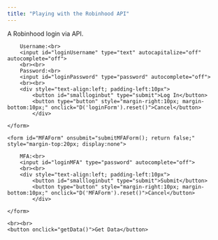 ```yaml
---
title: "Playing with the Robinhood API"
---
```


A Robinhood login via API.


<div>
	<form id="loginForm" onsubmit="submitLoginForm(); return false;">	
				
		Username:<br>
		<input id="loginUsername" type="text" autocapitalize="off" autocomplete="off">
		<br><br>
		Password:<br>
		<input id="loginPassword" type="password" autocomplete="off">		
		<br><br>
		<div style="text-align:left; padding-left:10px">
			<button id="smallloginbut" type="submit">Log In</button>
			<button type="button" style="margin-right:10px; margin-bottom:10px;" onclick="D('loginForm').reset()">Cancel</button>
    		</div>
    
	</form> 
	
	<form id="MFAForm" onsubmit="submitMFAForm(); return false;" style="margin-top:20px; display:none">	
				
		MFA:<br>
		<input id="loginMFA" type="password" autocomplete="off">		
		<br><br>
		<div style="text-align:left; padding-left:10px">
			<button id="smallloginbut" type="submit">Submit</button>
			<button type="button" style="margin-right:10px; margin-bottom:10px;" onclick="D('MFAForm').reset()">Cancel</button>
    		</div>
    
	</form> 
	
	<br><br>
	<button onclick="getData()">Get Data</button>

</div>

<script>/////////////////////////////////////////////////////////

var currentID;
var form = {};
var authData = {};
var authHeader = {};
	
function generate_device_token() {
    let rands = [];
    for (let i = 0; i < 16; i++) {
        r = Math.random();
        rand = 4294967296.0 * r;
        rands.push((Math.round(rand) >> ((3 & i) << 3)) & 255);
    }

    let hexa = [];
    for (let i = 0; i < 256; i++) {	
	let myhex = (i + 256).toString(16).substring(1);
  //let myhex = (i).toString(16);
        hexa.push(myhex);
    }

    let id = "";
    for (let i = 0; i < 16; i++) {
        id += hexa[rands[i]];

        if ((i == 3) || (i == 5) || (i == 7) || (i == 9))
            id += "-";
    }
   return id;
}

function submitLoginForm() {
	let mytoken = generate_device_token();
	form = {
		'client_id': 'c82SH0WZOsabOXGP2sxqcj34FxkvfnWRZBKlBjFS',
		'expires_in': 86400,
		'grant_type': 'password',
		'password': D('loginPassword').value,
		'username': D('loginUsername').value,
		'scope': 'internal',
		'challenge_type': "sms",
		'device_token': mytoken
	};

	fetchData("https://api.robinhood.com/oauth2/token/", 'POST', {form:form}).then(function(data){
		show('MFAForm');
		if (data.challenge) currentID = data.challenge.id;
		console.log(data);	
	});
}
  
function submitMFAForm() {
	fetchData('https://api.robinhood.com/challenge/' + currentID + '/respond/', 'POST', { form:{ 'response': D('loginMFA').value }}).then(function(data){
		console.log(data);
		fetchData("https://api.robinhood.com/oauth2/token/", 'POST', {form:form, headers:{'X-ROBINHOOD-CHALLENGE-RESPONSE-ID':currentID}}).then(function(data){
			hide('MFAForm');
			console.log(data);
			authData = data;
			authHeader = {'Authorization':data.token_type + " " + data.access_token};
		});
	});
}

function getData() {	
	fetchData("https://api.robinhood.com/accounts/", 'GET', {headers:authHeader}).then(function(data){
		console.log(data);
	});
}
	
function fetchData(url, method, data) {
	return fetch("https://sandboxansyble.herokuapp.com/cors/", 
		{headers: {method: method, url: url, 'json-data': JSON.stringify(data) }}).then(function(resonse) {
		return resonse.json();
	});
}
	

</script>
